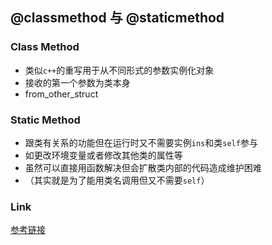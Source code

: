 ## @classmethod 与 @staticmethod

### Class Method

* 类似`c++`的重写用于从不同形式的参数实例化对象
* 接收的第一个参数为类本身
* from_other_struct

### Static Method

* 跟类有关系的功能但在运行时又不需要实例`ins`和类`self`参与
* 如更改环境变量或者修改其他类的属性等
* 虽然可以直接用函数解决但会扩散类内部的代码造成维护困难
* （其实就是为了能用类名调用但又不需要`self`）

### Link

[参考链接](https://stackoverflow.com/questions/12179271)

